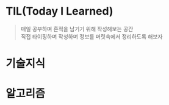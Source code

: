 # TIL(Today I Learned)

> 매일 공부하며 흔적을 남기기 위해 작성해보는 공간<br>
> 직접 타이핑하며 작성하며 정보를 머릿속에서 정리하도록 해보자

# 기술지식
# 알고리즘
